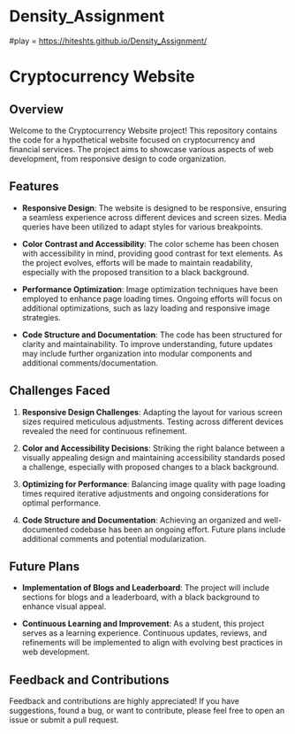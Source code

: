 # Density_Assignment
#play = https://hiteshts.github.io/Density_Assignment/
# Cryptocurrency Website

## Overview

Welcome to the Cryptocurrency Website project! This repository contains the code for a hypothetical website focused on cryptocurrency and financial services. The project aims to showcase various aspects of web development, from responsive design to code organization.

## Features

- **Responsive Design**: The website is designed to be responsive, ensuring a seamless experience across different devices and screen sizes. Media queries have been utilized to adapt styles for various breakpoints.

- **Color Contrast and Accessibility**: The color scheme has been chosen with accessibility in mind, providing good contrast for text elements. As the project evolves, efforts will be made to maintain readability, especially with the proposed transition to a black background.

- **Performance Optimization**: Image optimization techniques have been employed to enhance page loading times. Ongoing efforts will focus on additional optimizations, such as lazy loading and responsive image strategies.

- **Code Structure and Documentation**: The code has been structured for clarity and maintainability. To improve understanding, future updates may include further organization into modular components and additional comments/documentation.

## Challenges Faced

1. **Responsive Design Challenges**: Adapting the layout for various screen sizes required meticulous adjustments. Testing across different devices revealed the need for continuous refinement.

2. **Color and Accessibility Decisions**: Striking the right balance between a visually appealing design and maintaining accessibility standards posed a challenge, especially with proposed changes to a black background.

3. **Optimizing for Performance**: Balancing image quality with page loading times required iterative adjustments and ongoing considerations for optimal performance.

4. **Code Structure and Documentation**: Achieving an organized and well-documented codebase has been an ongoing effort. Future plans include additional comments and potential modularization.

## Future Plans

- **Implementation of Blogs and Leaderboard**: The project will include sections for blogs and a leaderboard, with a black background to enhance visual appeal.

- **Continuous Learning and Improvement**: As a student, this project serves as a learning experience. Continuous updates, reviews, and refinements will be implemented to align with evolving best practices in web development.

## Feedback and Contributions

Feedback and contributions are highly appreciated! If you have suggestions, found a bug, or want to contribute, please feel free to open an issue or submit a pull request.
